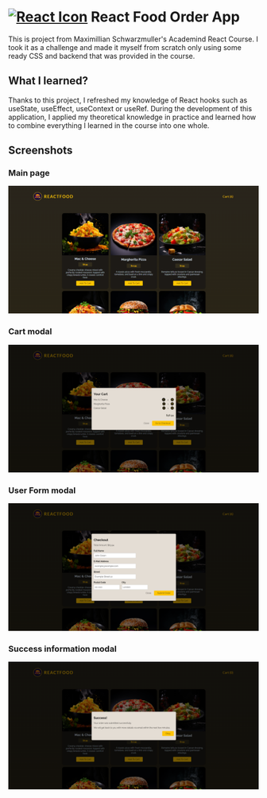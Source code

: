 # <a href="https://react.dev/" target="_blank" rel="noopener"><img alt='React Icon' height="30px" width="30px" src="https://cdn.jsdelivr.net/gh/devicons/devicon/icons/react/react-original.svg" /></a> React Food Order App 

This is project from Maximillian Schwarzmuller's Academind React Course. I took it as a challenge and made it myself from scratch only using some ready CSS and backend that was provided in the course.

## What I learned?

Thanks to this project, I refreshed my knowledge of React hooks such as useState, useEffect, useContext or useRef. During the development of this application, I applied my theoretical knowledge in practice and learned how to combine everything I learned in the course into one whole.

## Screenshots

### Main page
![Screenshot of main application page](./screenshots/Screenshot1.png)
### Cart modal
![Screenshot of cart](./screenshots/Screenshot2.png)
### User Form modal
![Screenshot of personal info form](./screenshots/Screenshot3.png)
### Success information modal
![Screenshot of success information](./screenshots/Screenshot4.png)
